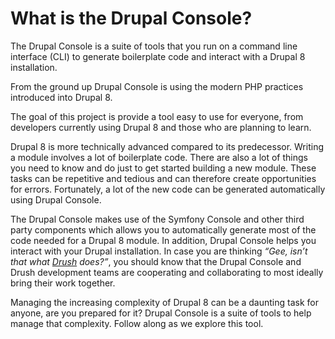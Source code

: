 # What is the Drupal Console?


The Drupal Console is a suite of tools that you run on a command line interface (CLI) to generate boilerplate code and interact with a Drupal 8 installation.

From the ground up Drupal Console is using the modern PHP practices introduced into Drupal 8. 

The goal of this project is provide a tool easy to use for everyone, from developers currently using Drupal 8 and those who are planning to learn.

Drupal 8 is more technically advanced compared to its predecessor. Writing a module involves a lot of boilerplate code. There are also a lot of things you need to know and do just to get started building a new module. These tasks can be repetitive and tedious and can therefore create opportunities for errors. Fortunately, a lot of the new code can be generated automatically using Drupal Console.

The Drupal Console makes use of the Symfony Console and other third party components which allows you to automatically generate most of the code needed for a Drupal 8 module. In addition, Drupal Console helps you interact with your Drupal installation. In case you are thinking *“Gee, isn’t that what [Drush](https://www.drupal.org/project/drush) does?”*, you should know that the Drupal Console and Drush development teams are cooperating and collaborating to most ideally bring their work together.

Managing the increasing complexity of Drupal 8 can be a daunting task for anyone, are you prepared for it? Drupal Console is a suite of tools to help manage that complexity. Follow along as we explore this tool.